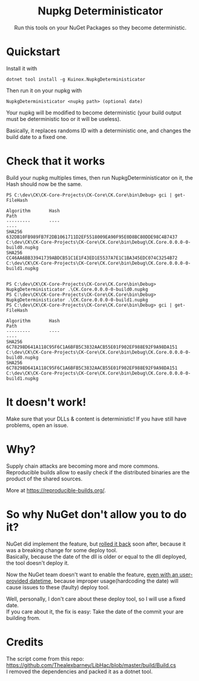 <h1 align="center">
	Nupkg Deterministicator 
</h1>

<p align="center">
    Run this tools on your NuGet Packages so they become deterministic.
</p>

# Quickstart

Install it with
```
dotnet tool install -g Kuinox.NupkgDeterministicator
```
Then run it on your nupkg with
```
NupkgDeterministicator <nupkg path> (optional date)
```
Your nupkg will be modified to become deterministic (your build output must be deterministic too or it will be useless).

Basically, it replaces randoms ID with a deterministic one, and changes the build date to a fixed one.

# Check that it works

Build your nupkg multiples times, then run NupkgDeterministicator on it, the Hash should now be the same.

```
PS C:\dev\CK\CK-Core-Projects\CK-Core\CK.Core\bin\Debug> gci | get-FileHash

Algorithm       Hash                                                                   Path
---------       ----                                                                   ----
SHA256          632DB10FB989FB7F2DB1061711D2EF5518009EA90F95E0D8BC80DDE98C4B7437       C:\dev\CK\CK-Core-Projects\CK-Core\CK.Core\bin\Debug\CK.Core.0.0.0-0-build0.nupkg
SHA256          CC46AA6BB33941739ABDCB51C1E1F43ED1E5537A7E1C1BA345EDC074C3254B72       C:\dev\CK\CK-Core-Projects\CK-Core\CK.Core\bin\Debug\CK.Core.0.0.0-0-build1.nupkg


PS C:\dev\CK\CK-Core-Projects\CK-Core\CK.Core\bin\Debug> NupkgDeterministicator .\CK.Core.0.0.0-0-build0.nupkg
PS C:\dev\CK\CK-Core-Projects\CK-Core\CK.Core\bin\Debug> NupkgDeterministicator .\CK.Core.0.0.0-0-build1.nupkg
PS C:\dev\CK\CK-Core-Projects\CK-Core\CK.Core\bin\Debug> gci | get-FileHash

Algorithm       Hash                                                                   Path
---------       ----                                                                   ----
SHA256          6C78298D641A118C95F6C1A6BFB5C3832AACB55E01F902EF988E92F9A98DA151       C:\dev\CK\CK-Core-Projects\CK-Core\CK.Core\bin\Debug\CK.Core.0.0.0-0-build0.nupkg
SHA256          6C78298D641A118C95F6C1A6BFB5C3832AACB55E01F902EF988E92F9A98DA151       C:\dev\CK\CK-Core-Projects\CK-Core\CK.Core\bin\Debug\CK.Core.0.0.0-0-build1.nupkg
```

# It doesn't work!

Make sure that your DLLs & content is deterministic!
If you have still have problems, open an issue.

# Why?

Supply chain attacks are becoming more and more commons.  
Reproducible builds allow to easily check if the distributed binaries are the product of the shared sources.

More at https://reproducible-builds.org/.

# So why NuGet don't allow you to do it?

NuGet did implement the feature, but [rolled it back](https://github.com/NuGet/Home/issues/8599) soon after, because it was a breaking change for some deploy tool.  
Basically, because the date of the dll is older or equal to the dll deployed, the tool doesn't deploy it.

Now the NuGet team doesn't want to enable the feature, [even with an user-provided datetime](https://github.com/NuGet/Home/issues/8601#issuecomment-770250302), because improper usage(hardcoding the date) will cause issues to these (faulty) deploy tool.

Well, personally, I don't care about these deploy tool, so I will use a fixed date.  
If you care about it, the fix is easy: Take the date of the commit your are building from.

# Credits

The script come from this repo:   
https://github.com/Thealexbarney/LibHac/blob/master/build/Build.cs  
I removed the dependencies and packed it as a dotnet tool.


